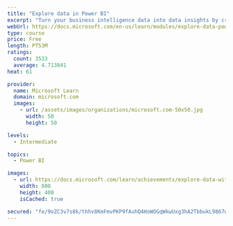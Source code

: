 ```yaml
---
title: "Explore data in Power BI"
excerpt: "Turn your business intelligence data into data insights by creating and configuring Power BI dashboards."
webUrl: https://docs.microsoft.com/en-us/learn/modules/explore-data-power-bi/
type: course
price: Free
length: PT53M
ratings:
  count: 3533
  average: 4.713841
heat: 61

provider:
  name: Microsoft Learn
  domain: microsoft.com
  images:
    - url: /assets/images/organizations/microsoft.com-50x50.jpg
      width: 50
      height: 50

levels:
  - Intermediate

topics:
  - Power BI

images:
  - url: https://docs.microsoft.com/learn/achievements/explore-data-with-power-bi-desktop-social.png
    width: 800
    height: 400
    isCached: true

secured: "fe/9oZC3v7s8k/thhv8KmFmvPKP9fAuhQ4HoWOGqWkwUxg3hA2TbbukL9867wH67gJfLKtjGOWKoz1/YGF2pjWma1NTdSsXH7ROfmYvkzxlOi9a0Boq77K9o4Kj9x2uLWZRPew+JURhpd0aF7ME1A7Z2Y/ZIgEquiFYF++JO1vDbDM2etK8ypsSVHvkbZQcUVZK+S3vNK5/n+iL4OEIjwHJcKHosX1Ox9wRnh1+1tRahvKNHRd/e87aVxM+ysfpR/wdknscA4KcGVJZ+PjABu7YHwlduSjQpGpszH+7tmg5d3GYqOzIXroHVMftVoRV/L/ywU9CaXai6sMxR8+BAZeq6cwZ7n34ZwPbHS/RMeiegt3pOOYb1v6EOyJLnn5ytEFu+1F2iWELkaM4DpX5z6hQkKbvpuuiCwi0Lap4/nqQ=;IjxQNU7rNqgkTEMxJ+mYkw=="
---
```


